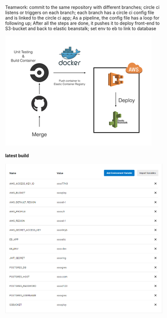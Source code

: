 Teamwork: commit to the same repository with different branches; circle ci listens or triggers on each branch; each branch has a circle ci config file and is linked to the circle ci app; As a pipeline, the config file has a loop for following up; After all the steps are done, it pushes it to deploy front-end to S3-bucket and back to elastic beanstalk; set env to eb to link to database


![circle](/screenshots/circle.jpeg)

#### latest build 

![build](/screenshots/circle%20ci%20steps/circleciEnvVariables.PNG)
